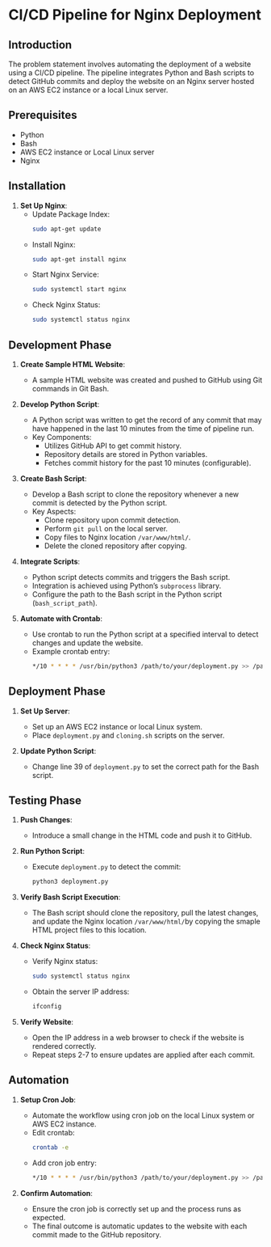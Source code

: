 # CI/CD Pipeline for Nginx Deployment

## Introduction

The problem statement involves automating the deployment of a website using a CI/CD pipeline. The pipeline integrates Python and Bash scripts to detect GitHub commits and deploy the website on an Nginx server hosted on an AWS EC2 instance or a local Linux server.

## Prerequisites

- Python
- Bash
- AWS EC2 instance or Local Linux server
- Nginx

## Installation

1. **Set Up Nginx**:
   - Update Package Index:
     ```bash
     sudo apt-get update
     ```
   - Install Nginx:
     ```bash
     sudo apt-get install nginx
     ```
   - Start Nginx Service:
     ```bash
     sudo systemctl start nginx
     ```
   - Check Nginx Status:
     ```bash
     sudo systemctl status nginx
     ```

## Development Phase

1. **Create Sample HTML Website**:
   - A sample HTML website was created and pushed to GitHub using Git commands in Git Bash.

2. **Develop Python Script**:
   - A Python script was written to get the record of any commit that may have happened in the last 10 minutes from the time of pipeline run.
   - Key Components:
     - Utilizes GitHub API to get commit history.
     - Repository details are stored in Python variables.
     - Fetches commit history for the past 10 minutes (configurable).

3. **Create Bash Script**:
   - Develop a Bash script to clone the repository whenever a new commit is detected by the Python script.
   - Key Aspects:
     - Clone repository upon commit detection.
     - Perform `git pull` on the local server.
     - Copy files to Nginx location `/var/www/html/`.
     - Delete the cloned repository after copying.

4. **Integrate Scripts**:
   - Python script detects commits and triggers the Bash script.
   - Integration is achieved using Python’s `subprocess` library.
   - Configure the path to the Bash script in the Python script (`bash_script_path`).

5. **Automate with Crontab**:
   - Use crontab to run the Python script at a specified interval to detect changes and update the website.
   - Example crontab entry:
     ```bash
     */10 * * * * /usr/bin/python3 /path/to/your/deployment.py >> /path/to/your/logfile.log 2>&1
     ```

## Deployment Phase

1. **Set Up Server**:
   - Set up an AWS EC2 instance or local Linux system.
   - Place `deployment.py` and `cloning.sh` scripts on the server.

2. **Update Python Script**:
   - Change line 39 of `deployment.py` to set the correct path for the Bash script.

## Testing Phase

1. **Push Changes**:
   - Introduce a small change in the HTML code and push it to GitHub.

2. **Run Python Script**:
   - Execute `deployment.py` to detect the commit:
     ```bash
     python3 deployment.py
     ```

3. **Verify Bash Script Execution**:
   - The Bash script should clone the repository, pull the latest changes, and update the Nginx location `/var/www/html/`by copying the smaple HTML project files to this location.

4. **Check Nginx Status**:
   - Verify Nginx status:
     ```bash
     sudo systemctl status nginx
     ```
   - Obtain the server IP address:
     ```bash
     ifconfig
     ```

5. **Verify Website**:
   - Open the IP address in a web browser to check if the website is rendered correctly.
   - Repeat steps 2-7 to ensure updates are applied after each commit.

## Automation

1. **Setup Cron Job**:
   - Automate the workflow using cron job on the local Linux system or AWS EC2 instance.
   - Edit crontab:
     ```bash
     crontab -e
     ```
   - Add cron job entry:
     ```bash
     */10 * * * * /usr/bin/python3 /path/to/your/deployment.py >> /path/to/your/logfile.log 2>&1
     ```

2. **Confirm Automation**:
   - Ensure the cron job is correctly set up and the process runs as expected.
   - The final outcome is automatic updates to the website with each commit made to the GitHub repository.

